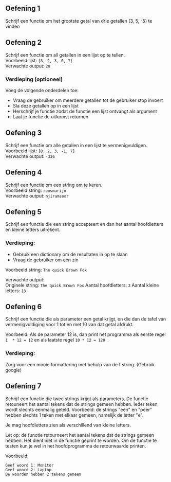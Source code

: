 ## Oefening 1

Schrijf een functie om het grootste getal van drie getallen (3, 5, -5) te vinden

## Oefening 2
Schrijf een functie om all getallen in een lijst op te tellen.  
Voorbeeld lijst: ```[8, 2, 3, 0, 7]```  
Verwachte output: ```20```

### Verdieping (optioneel)

Voeg de volgende onderdelen toe:
- Vraag de gebruiker om meerdere getallen tot de gebruiker stop invoert
- Sla deze getallen op in een lijst
- Herschrijf je functie zodat de functie een lijst ontvangt als argument
- Laat je functie de uitkomst returnen


## Oefening 3
Schrijf een functie om alle getallen in een lijst te vermenigvuldigen.
Voorbeeld lijst: ```[8, 2, 3, -1, 7]```  
Verwachte output: ```-336```

## Oefening 4
Schrijf een functie om een string om te keren.  
Voorbeeld string: ```roosmarijn```  
Verwachte output: ```njiramsoor```

## Oefening 5
Schrijf een functie die een string accepteert en dan het aantal hoofdletters en
kleine letters uitrekent.

### Verdieping:
- Gebruik een dictionary om de resultaten in op te slaan
- Vraag de gebruiker om een zin

Voorbeeld string: ```The quick Brown Fox```

Verwachte output:  
Originele string: ```The quick Brown Fox```
Aantal hoofdletters: ```3```
Aantal kleine letters: ```13```


## Oefening 6
Schrijf een functie die als parameter een getal krijgt, en die dan de tafel 
van vermenigvuldiging voor 1 tot en met 10 van dat getal afdrukt.

Voorbeeld:
Als de parameter 12 is, dan print het programma als eerste regel
```1  * 12 = 12``` en als laatste regel ```10 * 12 = 120 ```.

### Verdieping:  
Zorg voor een mooie formattering met behulp van de f string.
(Gebruik google)

## Oefening 7
Schrijf een functie die twee strings krijgt als parameters. De functie
retouneert het aantal tekens dat de strings gemeen hebben. Ieder teken
wordt slechts eenmalig geteld. Voorbeeld: de strings "een" en "peer" hebben
slechts 1 teken met elkaar gemeen, namelijk de letter "e".

Je mag hoofdletters zien als verschillend van kleine letters.

Let op: de functie retourneert het aantal tekens dat de strings gemeen
hebben. Het dient niet in de functie geprint te worden. Om de functie
te testen kun je wel in het hoofdprogramma de retourwaarde printen.

Voorbeeld:
```
Geef woord 1: Monitor
Geef woord 2: Laptop
De woorden hebben 2 tekens gemeen
```



